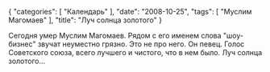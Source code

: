{
   "categories": [
      "Календарь"
   ],
   "date": "2008-10-25",
   "tags": [
      "Муслим Магомаев"
   ],
   "title": "Луч солнца золотого"
}

Сегодня умер Муслим Магомаев. Рядом с его именем слова "шоу-бизнес" звучат неуместно грязно. Это не про него. Он певец. Голос Советского союза, всего лучшего и чистого, что в нем было. Луч солнца золотого...
